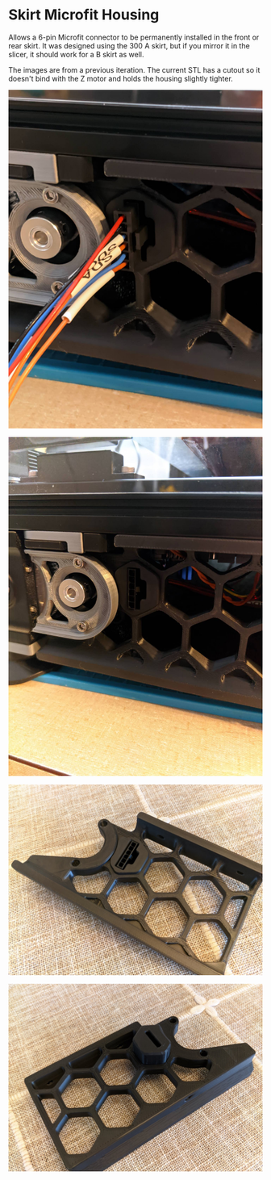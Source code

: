 # Skirt Microfit Housing

Allows a 6-pin Microfit connector to be permanently installed in the front or rear skirt. It was designed using the 300 A skirt, but if you mirror it in the slicer, it should work for a B skirt as well.

The images are from a previous iteration. The current STL has a cutout so it doesn't bind with the Z motor and holds the housing slightly tighter.

![Installed View](images/installed.jpg)

![Unplugged View](images/unplugged.jpg)

![Front View](images/insert_front.jpg)

![Back View](images/insert_back.jpg)
